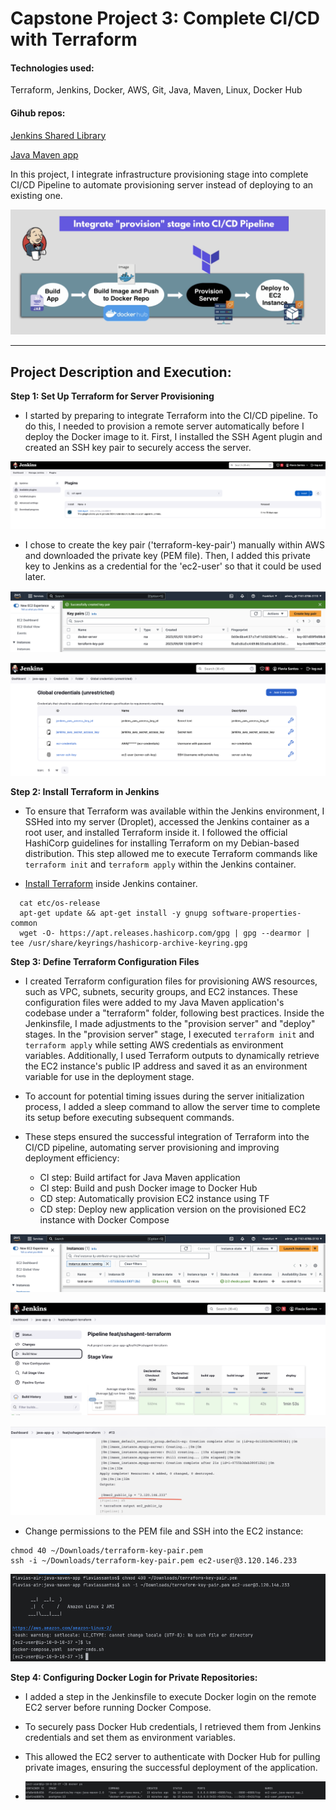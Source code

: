 # Capstone Project 3: Complete CI/CD with Terraform

#### Technologies used:

Terraform, Jenkins, Docker, AWS, Git, Java, Maven, Linux, Docker Hub

#### Gihub repos:

[Jenkins Shared Library](https://github.com/flaviassantos/jenkins-shared-library)

[Java Maven app](https://github.com/flaviassantos/java-maven-app/tree/feat/sshagent-terraform)


In this project,  I integrate infrastructure provisioning stage into complete CI/CD Pipeline to automate provisioning server instead of deploying to an existing one.

![-](img/pipeline.png) 

---

## Project Description and Execution:

**Step 1: Set Up Terraform for Server Provisioning**
- I started by preparing to integrate Terraform into the CI/CD pipeline. To do this, I needed to provision a remote server automatically before I deploy the Docker image to it. First, I installed the SSH Agent plugin and created an SSH key pair to securely access the server. 

![-](img/sshagentplugin.png)

- I chose to create the key pair ('terraform-key-pair') manually within AWS and downloaded the private key (PEM file). Then, I added this private key to Jenkins as a credential for the 'ec2-user' so that it could be used later.

![-](img/terraform-key-pair.png)   

![-](img/ssh-creds.png) 

**Step 2: Install Terraform in Jenkins**
- To ensure that Terraform was available within the Jenkins environment, I SSHed into my server (Droplet), accessed the Jenkins container as a root user, and installed Terraform inside it. I followed the official HashiCorp guidelines for installing Terraform on my Debian-based distribution. This step allowed me to execute Terraform commands like `terraform init` and `terraform apply` within the Jenkins container.

- [Install Terraform](https://developer.hashicorp.com/terraform/tutorials/aws-get-started/install-cli) inside Jenkins container.

```
  cat etc/os-release 
  apt-get update && apt-get install -y gnupg software-properties-common
  wget -O- https://apt.releases.hashicorp.com/gpg | gpg --dearmor | tee /usr/share/keyrings/hashicorp-archive-keyring.gpg
```

**Step 3: Define Terraform Configuration Files**
- I created Terraform configuration files for provisioning AWS resources, such as VPC, subnets, security groups, and EC2 instances. These configuration files were added to my Java Maven application's codebase under a "terraform" folder, following best practices. Inside the Jenkinsfile, I made adjustments to the "provision server" and "deploy" stages. In the "provision server" stage, I executed `terraform init` and `terraform apply` while setting AWS credentials as environment variables. Additionally, I used Terraform outputs to dynamically retrieve the EC2 instance's public IP address and saved it as an environment variable for use in the deployment stage. 
- To account for potential timing issues during the server initialization process, I added a sleep command to allow the server time to complete its setup before executing subsequent commands.
- These steps ensured the successful integration of Terraform into the CI/CD pipeline, automating server provisioning and improving deployment efficiency:

  - CI step: Build artifact for Java Maven application
  - CI step: Build and push Docker image to Docker Hub
  - CD step: Automatically provision EC2 instance using TF
  - CD step: Deploy new application version on the provisioned EC2 instance with Docker Compose


![-](img/ec2-test-server.png) 

![-](img/build-13.png) 

![-](img/ec2-ip.png) 

- Change permissions to the PEM file and SSH into the EC2 instance:

```
chmod 40 ~/Downloads/terraform-key-pair.pem 
ssh -i ~/Downloads/terraform-key-pair.pem ec2-user@3.120.146.233
```

![-](img/ec2-instance-terraform.png) 

**Step 4: Configuring Docker Login for Private Repositories:**

- I added a step in the Jenkinsfile to execute Docker login on the remote EC2 server before running Docker Compose.
- To securely pass Docker Hub credentials, I retrieved them from Jenkins credentials and set them as environment variables.
- This allowed the EC2 server to authenticate with Docker Hub for pulling private images, ensuring the successful deployment of the application.

- ![-](img/docker-ps.png)  